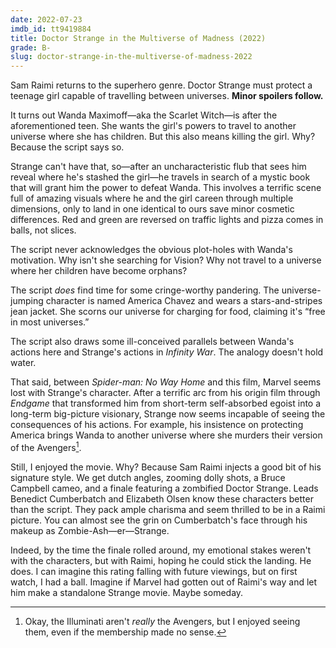 ```yaml
---
date: 2022-07-23
imdb_id: tt9419884
title: Doctor Strange in the Multiverse of Madness (2022)
grade: B-
slug: doctor-strange-in-the-multiverse-of-madness-2022
---
```


Sam Raimi returns to the superhero genre. Doctor Strange must protect a teenage girl capable of travelling between universes. **Minor spoilers follow.**

<!-- end -->

It turns out Wanda Maximoff—aka the Scarlet Witch—is after the aforementioned teen. She wants the girl's powers to travel to another universe where she has children. But this also means killing the girl. Why? Because the script says so.

Strange can't have that, so—after an uncharacteristic flub that sees him reveal where he's stashed the girl—he travels in search of a mystic book that will grant him the power to defeat Wanda. This involves a terrific scene full of amazing visuals where he and the girl careen through multiple dimensions, only to land in one identical to ours save minor cosmetic differences. Red and green are reversed on traffic lights and pizza comes in balls, not slices.

The script never acknowledges the obvious plot-holes with Wanda's motivation. Why isn't she searching for Vision? Why not travel to a universe where her children have become orphans?

The script _does_ find time for some cringe-worthy pandering. The universe-jumping character is named America Chavez and wears a stars-and-stripes jean jacket. She scorns our universe for charging for food, claiming it's “free in most universes.”

The script also draws some ill-conceived parallels between Wanda's actions here and Strange's actions in <span data-imdb-id="tt4154756">_Infinity War_</span>. The analogy doesn't hold water.

That said, between <span data-imdb-id="tt10872600">_Spider-man: No Way Home_</span> and this film, Marvel seems lost with Strange's character. After a terrific arc from his origin film through <span data-imdb-id="tt4154796">_Endgame_</span> that transformed him from short-term self-absorbed egoist into a long-term big-picture visionary, Strange now seems incapable of seeing the consequences of his actions. For example, his insistence on protecting America brings Wanda to another universe where she murders their version of the Avengers[^1].

Still, I enjoyed the movie. Why? Because Sam Raimi injects a good bit of his signature style. We get dutch angles, zooming dolly shots, a Bruce Campbell cameo, and a finale featuring a zombified Doctor Strange. Leads Benedict Cumberbatch and Elizabeth Olsen know these characters better than the script. They pack ample charisma and seem thrilled to be in a Raimi picture. You can almost see the grin on Cumberbatch's face through his makeup as Zombie-Ash—er—Strange.

Indeed, by the time the finale rolled around, my emotional stakes weren't with the characters, but with Raimi, hoping he could stick the landing. He does. I can imagine this rating falling with future viewings, but on first watch, I had a ball. Imagine if Marvel had gotten out of Raimi's way and let him make a standalone Strange movie. Maybe someday.

[^1]: Okay, the Illuminati aren't _really_ the Avengers, but I enjoyed seeing them, even if the membership made no sense.